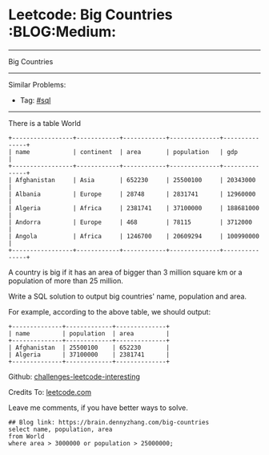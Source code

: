 # Leetcode: Big Countries     :BLOG:Medium:


---

Big Countries  

---

Similar Problems:  
-   Tag: [#sql](https://brain.dennyzhang.com/tag/sql)

---

There is a table World  

    +-----------------+------------+------------+--------------+---------------+
    | name            | continent  | area       | population   | gdp           |
    +-----------------+------------+------------+--------------+---------------+
    | Afghanistan     | Asia       | 652230     | 25500100     | 20343000      |
    | Albania         | Europe     | 28748      | 2831741      | 12960000      |
    | Algeria         | Africa     | 2381741    | 37100000     | 188681000     |
    | Andorra         | Europe     | 468        | 78115        | 3712000       |
    | Angola          | Africa     | 1246700    | 20609294     | 100990000     |
    +-----------------+------------+------------+--------------+---------------+

A country is big if it has an area of bigger than 3 million square km or a population of more than 25 million.  

Write a SQL solution to output big countries' name, population and area.  

For example, according to the above table, we should output:  

    +--------------+-------------+--------------+
    | name         | population  | area         |
    +--------------+-------------+--------------+
    | Afghanistan  | 25500100    | 652230       |
    | Algeria      | 37100000    | 2381741      |
    +--------------+-------------+--------------+

Github: [challenges-leetcode-interesting](https://github.com/DennyZhang/challenges-leetcode-interesting/tree/master/big-countries)  

Credits To: [leetcode.com](https://leetcode.com/problems/big-countries/description/)  

Leave me comments, if you have better ways to solve.  

    ## Blog link: https://brain.dennyzhang.com/big-countries
    select name, population, area
    from World
    where area > 3000000 or population > 25000000;